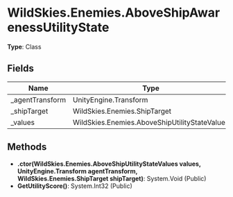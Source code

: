 ﻿# WildSkies.Enemies.AboveShipAwarenessUtilityState

**Type**: Class

## Fields

| Name | Type | Access |
|------|------|--------|
| _agentTransform | UnityEngine.Transform | Private |
| _shipTarget | WildSkies.Enemies.ShipTarget | Private |
| _values | WildSkies.Enemies.AboveShipUtilityStateValues | Private |

## Methods

- **.ctor(WildSkies.Enemies.AboveShipUtilityStateValues values, UnityEngine.Transform agentTransform, WildSkies.Enemies.ShipTarget shipTarget)**: System.Void (Public)
- **GetUtilityScore()**: System.Int32 (Public)

